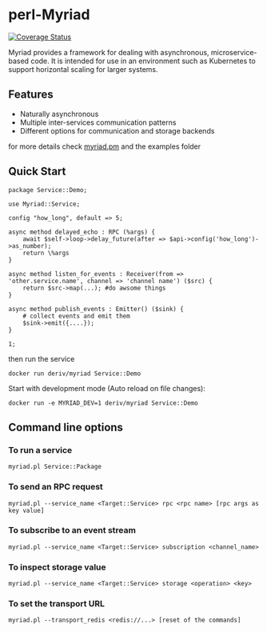 # perl-Myriad

[![Coverage Status](https://coveralls.io/repos/github/binary-com/perl-Myriad/badge.svg?branch=master)](https://coveralls.io/github/binary-com/perl-Myriad?branch=master)

Myriad provides a framework for dealing with asynchronous, microservice-based code.
It is intended for use in an environment such as Kubernetes to support horizontal
scaling for larger systems.

## Features

- Naturally asynchronous 
- Multiple inter-services communication patterns
- Different options for communication and storage backends

for more details check [myriad.pm](https://github.com/binary-com/perl-Myriad/blob/master/lib/Myriad.pm) and the examples folder

## Quick Start

```
package Service::Demo;

use Myriad::Service;

config "how_long", default => 5;

async method delayed_echo : RPC (%args) {
    await $self->loop->delay_future(after => $api->config('how_long')->as_number);
	return \%args
}

async method listen_for_events : Receiver(from => 'other.service.name', channel => 'channel name') ($src) {
	return $src->map(...); #do awsome things
}

async method publish_events : Emitter() ($sink) { 
    # collect events and emit them
    $sink->emit({....});
}

1;
```

then run the service 

```
docker run deriv/myriad Service::Demo
```

Start with development mode (Auto reload on file changes):

```
docker run -e MYRIAD_DEV=1 deriv/myriad Service::Demo
```

## Command line options

### To run a service

```
myriad.pl Service::Package
```

### To send an RPC request

```
myriad.pl --service_name <Target::Service> rpc <rpc name> [rpc args as key value]
```

### To subscribe to an event stream

```
myriad.pl --service_name <Target::Service> subscription <channel_name>
```

### To inspect storage value

```
myriad.pl --service_name <Target::Service> storage <operation> <key>
```

### To set the transport URL

```
myriad.pl --transport_redis <redis://...> [reset of the commands]
```

